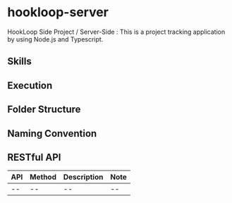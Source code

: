 # hookloop-server
HookLoop Side Project / Server-Side : This is a project tracking application by using Node.js and Typescript.


## Skills



## Execution




## Folder Structure





## Naming Convention





## RESTful API
|API|Method|Description|Note|
|--|--|--|--|
|--|--|--|--|


